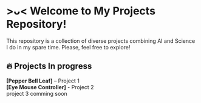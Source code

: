 # >ᴗ< Welcome to My Projects Repository!

This repository is a collection of diverse projects combining AI and Science I do in my spare time.
Please, feel free to explore!


## 🔥 Projects In progress  
**[Pepper Bell Leaf]** – Project 1                                                                                   
**[Eye Mouse Controller]** - Project 2                                                                                          
project 3 comming soon 



